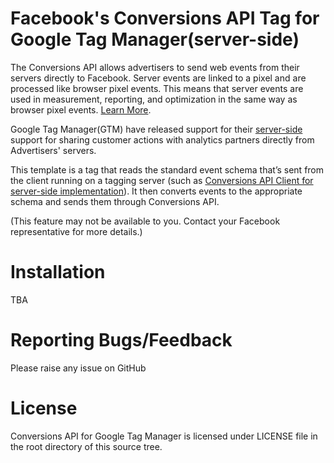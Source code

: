# Facebook's Conversions API Tag for Google Tag Manager(server-side)

The Conversions API allows advertisers to send web events from their servers directly to Facebook. Server events are linked to a pixel and are processed like browser pixel events. This means that server events are used in measurement, reporting, and optimization in the same way as browser pixel events. [Learn More](https://developers.facebook.com/docs/marketing-api/conversions-api).

Google Tag Manager(GTM) have released support for their [server-side](https://developers.google.com/tag-manager/serverside/) support for sharing customer actions with analytics partners directly from Advertisers' servers.

This template is a tag that reads the standard event schema that’s sent from the client running on a tagging server (such as [Conversions API Client for server-side implementation](https://github.com/facebookincubator/ConversionsAPI-Client-for-GoogleTagManager)). It then converts events to the appropriate schema and sends them through Conversions API.

(This feature may not be available to you. Contact your Facebook representative for more details.)

# Installation

TBA

# Reporting Bugs/Feedback
Please raise any issue on GitHub

# License
Conversions API for Google Tag Manager is licensed under LICENSE file in the root directory of this source tree.
